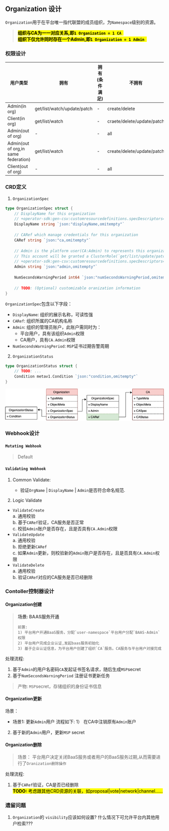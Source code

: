 ## **Organization 设计**
`Organization`用于在平台唯一指代联盟的成员组织，为`Namespace`级别的资源。  
>	<mark>**组织与CA为一一对应关系,即`1 Organization = 1 CA `** </mark>  
>   <mark>**组织下仅允许同时存在一个Admin,即`1 Organization = 1 Admin `** </mark>
 

### **权限设计** 
| 用户类型 | 拥有 | 拥有(条件满足)  |  不拥有  |
| ------ | ---- | ------------- |  -----  |  
| Admin(in org)  |  get/list/watch/update/patch  |  - |  create/delete |
| Client(in org) | get/list/watch | - | craete/delete/update/patch |
| Admin(out of org)  |  -  |  - |  all |
| Admin(out of org,in same federation)  |  get/list/watch  |  - |  create/delete/update/patch |
| Client(out of org) | - | - | all |



### **CRD定义**
1. `OrganizationSpec` 
```go
type OrganizationSpec struct {
	// DisplayName for this organization
	// +operator-sdk:gen-csv:customresourcedefinitions.specDescriptors=true
	DisplayName string `json:"displayName,omitempty"`

	// CARef which manage credentials for this organization
	CARef string `json:"ca,omitempty"`

	// Admin is the platform user(CA:Admin) to represents this organization in this federation(Only one admin in each organization)
	// This account will be granted a ClusterRole(`get/list/update/patch`) to this `Federation Resource`
	// +operator-sdk:gen-csv:customresourcedefinitions.specDescriptors=true
	Admin string `json:"admin,omitempty"`

    NumSecondsWarningPeriod int64 `json:"numSecondsWarningPeriod,omitempty"`

	// TODO: (Optional) customizable oranization information
}
```
`OrganizationSpec`包含以下字段：
- `DisplayName`: 组织的展示名称，可读性强
- `CARef`: 组织所属的CA机构名称
- `Admin`: 组织的管理员账户，此账户需同时为：
    - 平台用户，具有该组织`Admin`权限
    - CA用户，具有`CA.Admin`权限
- `NumSecondsWarningPeriod`: `MSP`证书过期告警周期

2. `OrganizationStatus`  
```go
type OrganizationStatus struct {
	// TODO: ...
	Condition metav1.Condition `json:"condition,omitempty"`  
}
```


![CRD](./images/organization-crd.png)



### **Webhook设计**
#### `Mutating Webhook`  
> Default 
#### `Validating Webhook`  
1. Common Validate: 
	- 验证`OrgName` | `DisplayName` | `Admin`是否符合命名规范. 

2. Logic Validate  
- `ValidateCreate`   
	a. 通用校验    
	b. 基于`CARef`验证，CA服务是否正常      
	c. 校验`Admin`账户是否存在，且是否具有`CA.Admin`权限   
- `ValidateUpdate`   
	a. 通用校验   
	b. 拒绝更新`CARef`   
	c. 如果`Admin`更新，则校验新的`Admin`账户是否存在，且是否具有`CA.Admin`权限   
- `ValidateDelete`   
	a. 通用校验   
	b. 验证`CARef`对应的CA服务是否已经删除   


### **Contoller控制器设计** 
#### **Organization创建**
> **场景:  BAAS服务开通**
> ```
> 前置:
> 1) 平台用户开通BaaS服务，分配`user-namespace`平台用户分配`BAAS-Admin`权限
> 2) 平台用户完成企业认证,发起baas服务初始化
> 3) 基于企业认证信息，为平台用户创建了组织`CA`服务。CA服务与平台用户对接完成
> ```
处理流程: 
1. 基于`Admin`的用户名密码`CA`发起证书签名请求，随后生成`MSP`secret 
2. 基于`NumSecondsWarningPeriod` 注册证书更新任务  

> 产物: `MSP`secret，存储组织的身份证书信息


#### **Organization更新**  

场景：
- 场景1: 更新`Admin`用户
流程如下:
1） 在CA中注销原有`Admin`账户
2)  基于新的`Admin`用户，更新`MSP` secret


#### **Organization删除**
> 场景： 平台用户决定关闭BaaS服务或者用户的BaaS服务过期,从而需要进行了`Oranization删除操作`

处理流程:
1) 基于`CARef`验证，CA是否已经删除  
<mark> **TODO:** 考虑跟其他CRD资源的关联，如proposal|vote|network|channel......</mark>





### 遗留问题
1. `Organization`的 `visibility`应该如何设置? 什么情况下可允许平台内其他用户检索???




